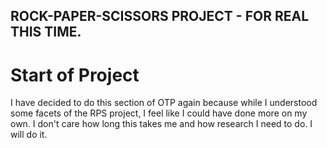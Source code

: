 ## ROCK-PAPER-SCISSORS PROJECT - FOR REAL THIS TIME.

# Start of Project

I have decided to do this section of OTP again because while I understood some facets of the RPS project, I feel like I could have done more on my own. I don't care how long this takes me and how research I need to do. I will do it.
